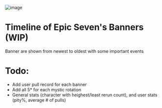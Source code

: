 ![image](https://user-images.githubusercontent.com/62508224/125366647-ce329680-e376-11eb-84ff-82dc16744729.png)

# Timeline of Epic Seven's Banners (WIP)
Banner are shown from newest to oldest with some important events
# Todo:
- Add user pull record for each banner
- Add all 5* for each mystic rotation
- General stats (character with heighest/least rerun count), and user stats (pity%, average # of pulls)
